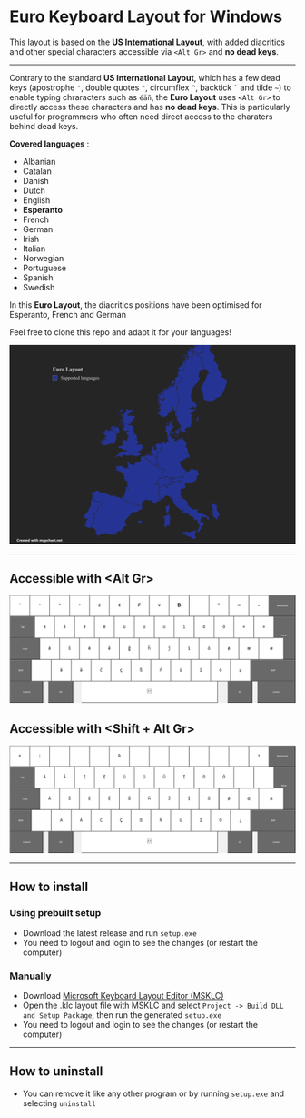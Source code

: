 # Euro Keyboard Layout for Windows

This layout is based on the **US International Layout**, with added diacritics and other special characters accessible via `<Alt Gr>` and **no dead keys**.

---

Contrary to the standard **US International Layout**, which has a few dead keys (apostrophe `'`, double quotes `"`, circumflex `^`, backtick `` ` `` and tilde `~`) to enable typing chraracters such as `éäñ`, the **Euro Layout** uses `<Alt Gr>` to directly access these characters and has **no dead keys**.
This is particularly useful for programmers who often need direct access to the charaters behind dead keys.

**Covered languages** :

- Albanian
- Catalan
- Danish
- Dutch
- English
- **Esperanto**
- French
- German
- Irish
- Italian
- Norwegian
- Portuguese
- Spanish
- Swedish

In this **Euro Layout**, the diacritics positions have been optimised for Esperanto, French and German

Feel free to clone this repo and adapt it for your languages!

![Map](img/map.png)

---

## Accessible with <**Alt Gr**>

![AltGr](img/altgr.png)

## Accessible with <**Shift + Alt Gr**>

![ShiftAltGr](img/shiftaltgr.png)

---

## How to install

### Using prebuilt setup

- Download the latest release and run `setup.exe`
- You need to logout and login to see the changes (or restart the computer)

### Manually

- Download [Microsoft Keyboard Layout Editor (MSKLC)](https://www.microsoft.com/en-us/download/details.aspx?id=102134)
- Open the .klc layout file with MSKLC and select `Project -> Build DLL and Setup Package`, then run the generated `setup.exe`
- You need to logout and login to see the changes (or restart the computer)

---

## How to uninstall


- You can remove it like any other program or by running `setup.exe` and selecting `uninstall`

